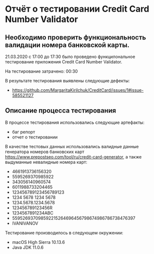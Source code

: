 # Отчёт о тестировании Credit Card Number Validator

## Необходимо проверить функциональность валидации номера банковской карты.

21.03.2020 с 17:00 до 17:30 было проведено функцилональное тестирование приложения Credit Card Number Validator.

На тестирование затрачено: 00:30

В результате тестирования выявлены следующие дефекты:
* https://github.com/MargaritaKirilchuk/CreditCard/issues/1#issue-585521127

## Описание процесса тестирования

В процессе тестирования использовались следующие артефакты:
* баг репорт
* отчет о тестировании


В качестве тестовых данных использовались валидные данные генератора номеров банковских карт https://www.prepostseo.com/tool/ru/credit-card-generator, а также выдуманные невалидные номера карт:
* 4661913736156320
* 5595269370985922
* 343056140960574
* 6011988733204465
* 123456789123456789123
* 1234 5678 1234 5678
* 1234.5678.1234.5678
* 123456789123456R
* 1234567891234ABC
* 559526937098592215264696456798674986786738476397
* IVANIVANOV

Тестирование производилось в следующем окружении:
* macOS High Sierra 10.13.6
* Java JDK 11.0.6
